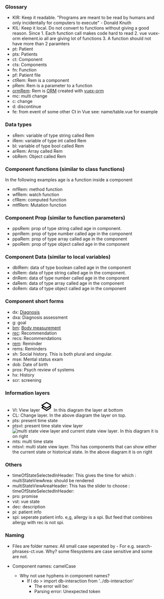 ### Glossary

- KIR: Keep it readable. "Programs are meant to be read by humans and only incidentally for computers to execute" - Donald Knuth
- KIL: Keep it local. Do not convert to functions without giving a good reason. Since 1. Each function call makes code hard to read 2. vue vuex-orm element.io all are giving lot of functions 3. A function should not have more than 2 paramters
- pt: Patient
- pts: Patients
- ct: Component
- cts: Components
- fn: Function
- pf: Patient file
- ctRem: Rem is a component
- pRem: Rem is a parameter to a function
- [ormRem](https://github.com/savantcare/emr/blob/5a821d5a7fb76bf4f41051319a6851f07474d1d2/webclient/cts/pt-info/single/1t-Mrow-1Field/reminder/view-layer/table-ct.vue#L89): Rem is [ORM](https://en.wikipedia.org/wiki/Object-relational_mapping) created with [vuex-orm](https://vuex-orm.org/)
- mc: multi change
- c: change
- d: discontinue
- fe: from event of some other Ct in Vue see: name/table.vue for example

### Data types

- sRem: variable of type string called Rem
- iRem: variable of type int called Rem
- bl: variable of type bool called Rem
- arRem: Array called Rem
- obRem: Object called Rem

### Component functions (similar to class functions)

In the following examples age is a function inside a component

- mfRem: method function
- wfRem: watch function
- cfRem: computed function
- mtfRem: Mutation function

### Component Prop (similar to function parameters)

- ppsRem: prop of type string called age in component.
- ppnRem: prop of type number called age in the component
- ppaRem: prop of type array called age in the component
- ppoRem: prop of type object called age in the component

### Component Data (similar to local variables)

- dblRem: data of type boolean called age in the component
- dsRem: data of type string called age in the component.
- dnRem: data of type number called age in the component
- daRem: data of type array called age in the component
- doRem: data of type object called age in the component

### Component short forms

- dx: [Diagnosis](/webclient/cts/pt-info/single/dx/)
- dxa: Diagnosis assessment
- g: goal
- [bm](https://github.com/savantcare/emr/tree/master/webclient/cts/pt-info/single/bm): [Body measurement](/webclient/cts/pt-info/single/bm/)
- [rec](https://github.com/savantcare/emr/tree/master/webclient/cts/pt-info/single/rec): Recommendation
- recs: Recommendations
- [rem](https://github.com/savantcare/emr/tree/master/webclient/cts/pt-info/single/rem): Reminder
- rems: Reminders
- sh: Social history. This is both plural and singular.
- mse: Mental status exam
- dob: Date of birth
- pros: Psych review of systems
- hx: History
- scr: screening

### Information layers

- Vl: View layer ![Viw layer and change layer](../docs/images/vl-and-cl.png) In this diagram the layer at bottom
- CL: Change layer. In the above diagram the layer on top.
- pts: present time state
- ptsvl: present time state view layer ![multi state view layer and current state view layer](../docs/images/mtsvl-and-ptsvl.png). In this diagram it is on right
- mts: multi time state
- mtsvl: multi state view layer. This has components that can show either the current state or historical state. In the above diagram it is on right

### Others

- timeOfStateSelectedInHeader: This gives the time for which : multiStateViewArea: should be rendered
- multiStateViewAreaHeader: This has the slider to choose : timeOfStateSelectedInHeader:
- pro: promise
- vst: vue state
- dec: description
- pi: patient info
- spi: seperate patient info. e,g, allergy is a spi. But feed that combines allergy with rec is not spi.

### Naming

- Files are folder names: All small case seperated by - For e.g. search-phrases-ct.vue. Why? some filesystems are case sensitive and some are not.

- Component names: camelCase
  - Why not use hyphens in component names?
    - If I do > import db-interaction from '../db-interaction'
      - The error will be:
      - Parsing error: Unexpected token
